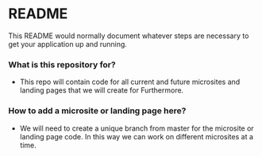 # README #

This README would normally document whatever steps are necessary to get your application up and running.

### What is this repository for? ###

* This repo will contain code for all current and future microsites and landing pages that we will create for Furthermore.

### How to add a microsite or landing page here? ###

* We will need to create a unique branch from master for the microsite or landing page code. In this way we can work on different microsites at a time.